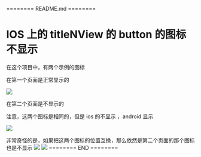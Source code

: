 ======== README.md ========

# IOS 上的  titleNView 的 button 的图标不显示

在这个项目中，有两个示例的图标

在第一个页面是正常显示的

![](https://yuhepicgo.oss-cn-beijing.aliyuncs.com/picgo/20250403160055.png)

在第二个页面是不显示的

注意，这两个图标是相同的，但是 ios 的不显示 ，android 显示

![](https://yuhepicgo.oss-cn-beijing.aliyuncs.com/picgo/20250403160138.png)


非常奇怪的是，如果把这两个图标的位置互换，那么依然是第二个页面的那个图标也是不显示
![](https://yuhepicgo.oss-cn-beijing.aliyuncs.com/picgo/20250403171204.png)
![](https://yuhepicgo.oss-cn-beijing.aliyuncs.com/picgo/20250403171221.png)
======== END ========
